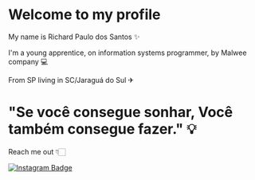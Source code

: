 # Welcome to my profile

My name is Richard Paulo dos Santos ✨

I'm a young apprentice, on information systems programmer, by Malwee company 💻
 
From SP living in SC/Jaraguá do Sul ✈

# "Se você consegue sonhar, Você também consegue fazer." 💡

Reach me out 👇🏻

[![Instagram Badge](https://img.shields.io/badge/-Instagram-violet?style=flat-square&logo=Instagram&logoColor=white&link=https://www.instagram.com/_richards__/)](https://www.instagram.com/_richards__/) 
